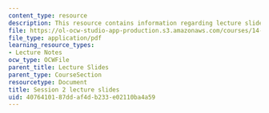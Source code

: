 ```yaml
---
content_type: resource
description: This resource contains information regarding lecture slide 2.
file: https://ol-ocw-studio-app-production.s3.amazonaws.com/courses/14-581-international-economics-i-spring-2013/4076410187ddaf4db233e02110ba4a59_MIT14_581S13_Lecslides2.pdf
file_type: application/pdf
learning_resource_types:
- Lecture Notes
ocw_type: OCWFile
parent_title: Lecture Slides
parent_type: CourseSection
resourcetype: Document
title: Session 2 lecture slides
uid: 40764101-87dd-af4d-b233-e02110ba4a59
---
```


